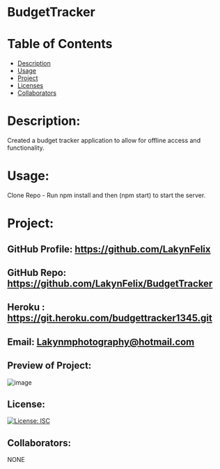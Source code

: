 # BudgetTracker
# Table of Contents 
* [Description](#descriptionofproject)  
* [Usage](#languages)  
* [Project](#nameofproject)    
* [Licenses](#licenses)   
* [Collaborators](#collaborators)   
  

 
# Description: 
Created a budget tracker application to allow for offline access and functionality.
# Usage: 
 Clone Repo -  Run npm install and then (npm start) to start the server. 
 

# Project:
## GitHub Profile: https://github.com/LakynFelix   
## GitHub Repo:  https://github.com/LakynFelix/BudgetTracker
## Heroku : https://git.heroku.com/budgettracker1345.git
## Email: Lakynmphotography@hotmail.com 

## Preview of Project:
![image](https://user-images.githubusercontent.com/84104126/136635072-cca09436-94c6-4f22-86fb-c5b47073ef7e.png)

## License:  
[![License: ISC](https://img.shields.io/badge/License-ISC-blue.svg)](https://opensource.org/licenses/ISC)
  
 ## Collaborators:
 NONE   
